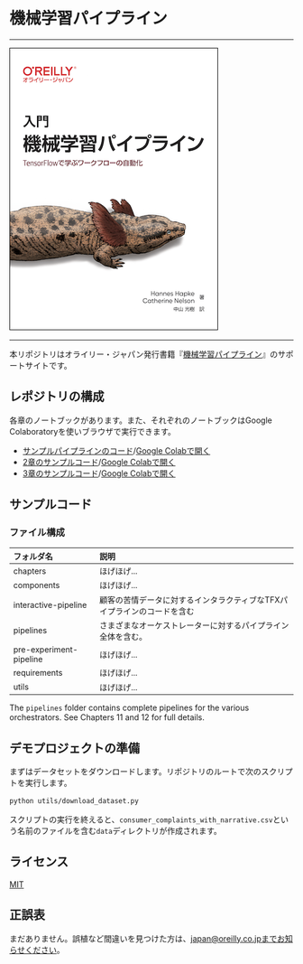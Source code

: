 # 機械学習パイプライン

---

![表紙](building-ml-pipelines-ja.png)

---

本リポジトリはオライリー・ジャパン発行書籍『[機械学習パイプライン](https://www.oreilly.co.jp/books/978487311XXXX/)』のサポートサイトです。

## レポジトリの構成

各章のノートブックがあります。また、それぞれのノートブックはGoogle Colaboratoryを使いブラウザで実行できます。

- [サンプルパイプラインのコード](https://github.com/oreilly-japan/building-ml-pipelines-ja/blob/master/interactive-pipeline/interactive_pipeline.ipynb)/[Google Colabで開く](https://colab.research.google.com/drive/1Yy9QdVD7xHjCaYezOm3vhCsKZjWs8vik?usp=sharing)
- [2章のサンプルコード](https://github.com/oreilly-japan/building-ml-pipelines-ja/blob/dev/chapters/intro_tfx/Apache_beam_example_notebook.ipynb)/[Google Colabで開く](https://colab.research.google.com/drive/1VbYmZRrt-68LwMZzlr_Ielllskj8ag7h?usp=sharing)
- [3章のサンプルコード](https://github.com/oreilly-japan/building-ml-pipelines-ja/blob/master/chapters/data_ingestion/data_ingestion.ipynb)/[Google Colabで開く](https://colab.research.google.com/drive/1z0ymuyD3FL6WXbqbdQuZYRZPJaFvy6gz?usp=sharing)

## サンプルコード

### ファイル構成

|フォルダ名              |説明                         |
|:--                     |:--                          |
|chapters                |ほげほげ...                  |
|components              |ほげほげ...                  |
|interactive-pipeline    |顧客の苦情データに対するインタラクティブなTFXパイプラインのコードを含む|
|pipelines               |さまざまなオーケストレーターに対するパイプライン全体を含む。             |
|pre-experiment-pipeline |ほげほげ...                  |
|requirements            |ほげほげ...                  |
|utils                   |ほげほげ...                  |

The `pipelines` folder contains complete pipelines for the various orchestrators. See Chapters 11 and 12 for full details.

## デモプロジェクトの準備

まずはデータセットをダウンロードします。リポジトリのルートで次のスクリプトを実行します。

```bash
python utils/download_dataset.py
```

スクリプトの実行を終えると、`consumer_complaints_with_narrative.csv`という名前のファイルを含む`data`ディレクトリが作成されます。

## ライセンス

[MIT](https://github.com/oreilly-japan/building-ml-pipelines-ja/blob/master/LICENSE)

## 正誤表

まだありません。誤植など間違いを見つけた方は、japan@oreilly.co.jpまでお知らせください。
